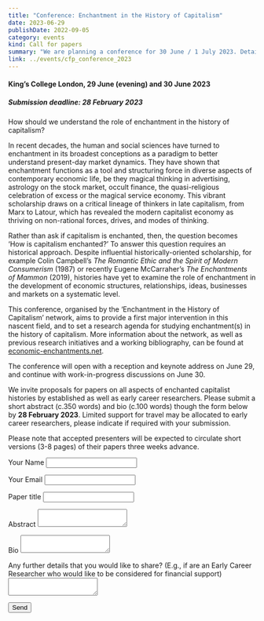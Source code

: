 ```yaml
---
title: "Conference: Enchantment in the History of Capitalism"
date: 2023-06-29
publishDate: 2022-09-05
category: events
kind: Call for papers
summary: "We are planning a conference for 30 June / 1 July 2023. Details TBC."
link: ../events/cfp_conference_2023
---
```


#### King’s College London, 29 June (evening) and 30 June 2023
##### Submission deadline: 28 February 2023


How should we understand the role of enchantment in the history of capitalism?

In recent decades, the human and social sciences have turned to enchantment in its broadest conceptions as a paradigm to better understand present-day market dynamics. They have shown that enchantment functions as a tool and structuring force in diverse aspects of contemporary economic life, be they magical thinking in advertising, astrology on the stock market, occult finance, the quasi-religious celebration of excess or the magical service economy. This vibrant scholarship draws on a critical lineage of thinkers in late capitalism, from Marx to Latour, which has revealed the modern capitalist economy as thriving on non-rational forces, drives, and modes of thinking.

Rather than ask if capitalism is enchanted, then, the question becomes ‘How is capitalism enchanted?’ To answer this question requires an historical approach. Despite influential historically-oriented scholarship, for example Colin Campbell’s *The Romantic Ethic and the Spirit of Modern Consumerism* (1987) or recently Eugene McCarraher’s *The Enchantments of Mammon* (2019), histories have yet to examine the role of enchantment in the development of economic structures, relationships, ideas, businesses and markets on a systematic level.

This conference, organised by the ‘Enchantment in the History of Capitalism’ network, aims to provide a first major intervention in this nascent field, and to set a research agenda for studying enchantment(s) in the history of capitalism. More information about the network, as well as previous research initiatives and a working bibliography, can be found at [economic-enchantments.net](economic-enchantments.net/).

The conference will open with a reception and keynote address on June 29, and continue with work-in-progress discussions on June 30.

We invite proposals for papers on all aspects of enchanted capitalist histories by established as well as early career researchers. Please submit a short abstract (c.350 words) and bio (c.100 words) though the form below by **28 February 2023**. Limited support for travel may be allocated to early career researchers, please indicate if required with your submission.

Please note that accepted presenters will be expected to circulate short versions (3-8 pages) of their papers three weeks advance.


<form id = "contact" value="Conference June 2023 - Submission from " name="conference_2023" method="POST" data-netlify="true" action="/thank-you">
  <p>
    <label>Your Name</label> <input type="text" name="name" />
  </p>
  <p>
    <label>Your Email</label> <input type="email" name="email" />
  </p>

  <p>
    <label>Paper title</label> <input type="text" name="title" />
  </p>

  <p>
    <label>Abstract</label> <textarea name="abstract"></textarea>
  </p>

  <p>
    <label>Bio</label> <textarea name="bio"></textarea>
  </p>

  <p>
    <label>Any further details that you would like to share? (E.g., if are an Early Career Researcher who would like to be considered for financial support)</label> <textarea name="message"></textarea>
  </p>

  <p>
    <button type="submit">Send</button>
  </p>
</form>
